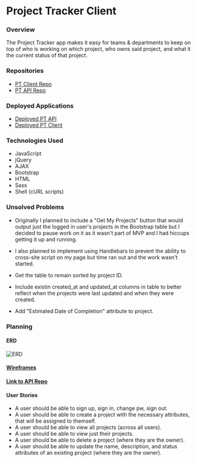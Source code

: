 # Project Tracker Client

### Overview
The Project Tracker app makes it easy for teams & departments to keep on top of who is working on which project, who owns said project, and what it the current status of that project.

### Repositories
- [PT Client Repo](https://github.com/slahiff/project-tracker-client)
- [PT API Repo](https://github.com/slahiff/project-tracker-api)

### Deployed Applications

- [Deployed PT API](https://secret-chamber-24085.herokuapp.com/)
- [Deployed PT Client](https://slahiff.github.io/project-tracker-client/)

### Technologies Used
- JavaScript
- jQuery
- AJAX
- Bootstrap
- HTML
- Sass
- Shell (cURL scripts)

### Unsolved Problems
- Originally I planned to include a "Get My Projects" button that would output just the logged in user's projects in the Bootstrap table but I decided to pause work on it as it wasn't part of MVP and I had hiccups getting it up and running.

- I also planned to implement using Handlebars to prevent the ability to cross-site script on my page but time ran out and the work wasn't started.

- Get the table to remain sorted by project ID.

- Include existin created_at and updated_at columns in table to better reflect when the projects were last updated and when they were created.

- Add "Estimated Date of Completion" attribute to project.

### Planning

#### ERD
![ERD](https://i.imgur.com/oSdw9xO.jpg)
#### [Wireframes](https://i.imgur.com/XtQG8Hb.jpg)
#### [Link to API Repo](https://github.com/slahiff/project-tracker-api)

#### User Stories
- A user should be able to sign up, sign in, change pw, sign out.
- A user should be able to create a project with the necessary attributes, that will be assigned to themself.
- A user should be able to view all projects (across all users).
- A user should be able to view just their projects.
- A user should be able to delete a project (where they are the owner).
- A user should be able to update the name, description, and status attributes of an existing project (where they are the owner).
